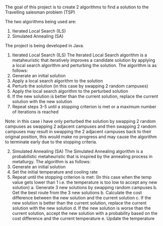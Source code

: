 
The goal of this project is to create 2 algorithms to find a solution to the Travelling salesman problem (TSP)

The two algorithms being used are:
1. Iterated Local Search (ILS)
2. Simulated Annealing (SA)

The project is being developed in Java.

1. Iterated Local Search (ILS)
The Iterated Local Search algorithm is a metaheuristic that iteratively improves a candidate solution by applying a local search algorithm and perturbing the solution. The algorithm is as follows:
1. Generate an initial solution
2. Apply a local search algorithm to the solution
3. Perturb the solution (in this case by swapping 2 random campuses)
4. Apply the local search algorithm to the perturbed solution 
5. If the new solution is better than the current solution, replace the current solution with the new solution
6. Repeat steps 3-5 until a stopping criterion is met or a maximum number of iterations is reached

Note: in this case i have only perturbed the solution by swapping 2 random campuses as swapping 2 adjacent campuses and then swapping 2 random 
campuses may result in swapping the 2 adjacent campuses back to their original position, this would make no progress and may cause the algorithm to terminate early due to the stopping criteria.

2. Simulated Annealing (SA)
The Simulated Annealing algorithm is a probabilistic metaheuristic that is inspired by the annealing process in metallurgy. The algorithm is as follows:
1. Generate an initial solution
2. Set the initial temperature and cooling rate
3. Repeat until the stopping criterion is met: (In this case when the temp value gets lower than 1 i.e. the temperature is too low to accept any new solution)
    a. Generate 3 new solutions by swapping random campuses
    b. Get the best route from the 3 new solutions
    b. Calculate the cost difference between the new solution and the current solution
    c. If the new solution is better than the current solution, replace the current solution with the new solution
    d. If the new solution is worse than the current solution, accept the new solution with a probability based on the cost difference and the current temperature
    e. Update the temperature


